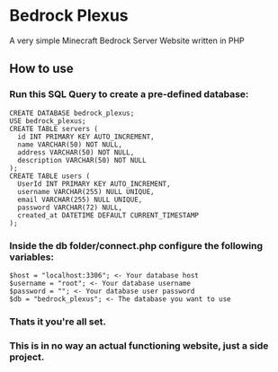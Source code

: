 # Bedrock Plexus
A very simple Minecraft Bedrock Server Website written in PHP

## How to use
### Run this SQL Query to create a pre-defined database:
```
CREATE DATABASE bedrock_plexus;
USE bedrock_plexus;
CREATE TABLE servers (
  id INT PRIMARY KEY AUTO_INCREMENT,
  name VARCHAR(50) NOT NULL,
  address VARCHAR(50) NOT NULL,
  description VARCHAR(50) NOT NULL
);
CREATE TABLE users (
  UserId INT PRIMARY KEY AUTO_INCREMENT,
  username VARCHAR(255) NULL UNIQUE,
  email VARCHAR(255) NULL UNIQUE,
  password VARCHAR(72) NULL,
  created_at DATETIME DEFAULT CURRENT_TIMESTAMP
);
```
### Inside the db folder/connect.php configure the following variables:
```
$host = "localhost:3306"; <- Your database host
$username = "root"; <- Your database username
$password = ""; <- Your database user password
$db = "bedrock_plexus"; <- The database you want to use
```

### Thats it you're all set.
### This is in no way an actual functioning website, just a side project.

